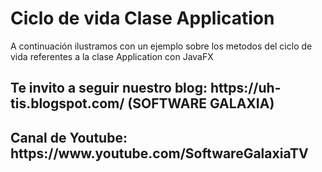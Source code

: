 # Ciclo de vida Clase Application
A continuación ilustramos con un ejemplo sobre los metodos del ciclo de vida referentes a la clase Application con JavaFX

<h2>Te invito a seguir nuestro blog: https://uh-tis.blogspot.com/ (SOFTWARE GALAXIA)</h2>
<h2>Canal de Youtube: https://www.youtube.com/SoftwareGalaxiaTV</h2>
 
